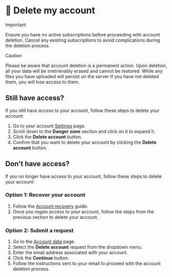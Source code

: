 # 🛑 Delete my account

> [!IMPORTANT]
> Ensure you have no active subscriptions before proceeding with account deletion. Cancel any existing subscriptions to avoid complications during the deletion process.

> [!CAUTION]
> Please be aware that account deletion is a permanent action. Upon deletion, all your data will be irretrievably erased and cannot be restored. While any files you have uploaded will persist on the server if you have not deleted them, you will lose access to them.

## Still have access?

If you still have access to your account, follow these steps to delete your account:

1. Go to your account <a href="/app/settings" target="_blank">Settings</a> page.
2. Scroll down to the **Danger zone** section and click on it to expand it.
3. Click the **Delete account** button.
4. Confirm that you want to delete your account by clicking the **Delete account** button.

## Don't have access?

If you no longer have access to your account, follow these steps to delete your account:

### Option 1: Recover your account

1. Follow the <a href="/docs/account/account-recovery" target="_blank">Account recovery</a> guide.
2. Once you regain access to your account, follow the steps from the previous section to delete your account.

### Option 2: Submit a request

1. Go to the <a href="/account-data" target="_blank">Account data</a> page.
2. Select the **Delete account** request from the dropdown menu.
3. Enter the email address associated with your account.
4. Click the **Continue** button.
5. Follow the instructions sent to your email to proceed with the account deletion process.
